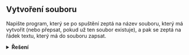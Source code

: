 ## Vytvoření souboru

Napište program, který se po spuštění zeptá na název souboru, který má vytvořit (nebo přepsat, pokud už ten soubor
existuje), a pak se zeptá na řádek textu, který má do souboru zapsat.

<details>
<summary><b>Řešení</b></summary>

```python
jmeno_souboru = input('Zadej nazev souboru: ')
radek = input('co chceš zapsat?: ')

with open(jmeno_souboru, 'w', encoding='utf-8') as f:
    f.write(radek)
```

</details>
